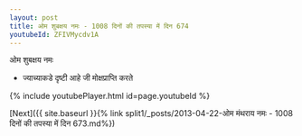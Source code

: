 ```yaml
---
layout: post
title: ओम शुबक्षय नमः - 1008 दिनों की तपस्या में दिन 674
youtubeId: ZFIVMycdv1A
---
```

 
 
 ओम शुबक्षय नमः  
 
 -  ज्याच्याकडे दृष्टी आहे जी मोक्षप्राप्ति करते 
 
  
 
  
 
 
 
 
 
 


{% include youtubePlayer.html id=page.youtubeId %}
 
[Next]({{ site.baseurl }}{% link  split1/_posts/2013-04-22-ओम मंथराय नमः - 1008 दिनों की तपस्या में दिन 673.md%})
 
